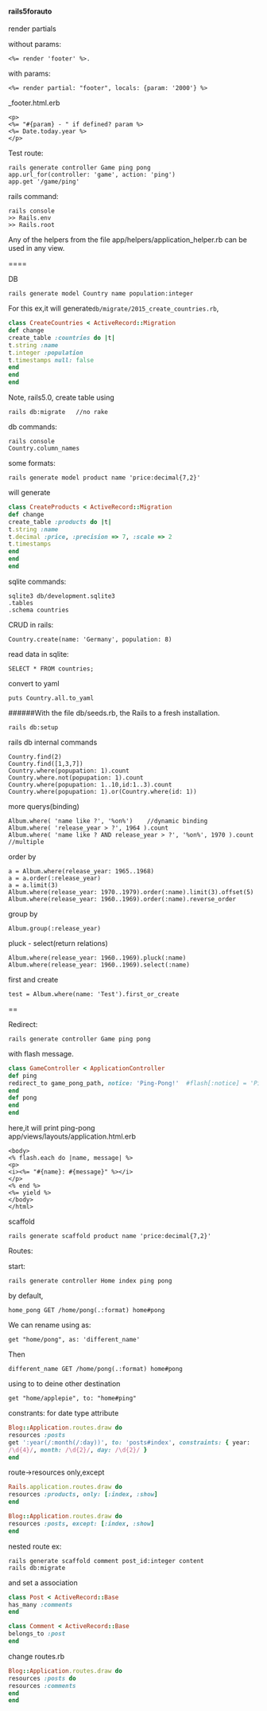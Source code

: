 #### rails5forauto

render partials

without params:
```
<%= render 'footer' %>.
```
with params:
```
<%= render partial: "footer", locals: {param: '2000'} %>
```
_footer.html.erb
```
<p>
<%= "#{param} - " if defined? param %>
<%= Date.today.year %>
</p>
```



Test route:
```
rails generate controller Game ping pong
app.url_for(controller: 'game', action: 'ping')
app.get '/game/ping'
```

rails command:
```
rails console
>> Rails.env
>> Rails.root
```

Any of the helpers from the file app/helpers/application_helper.rb can be used in any view.  

====

DB
```
rails generate model Country name population:integer
```
For this ex,it will generate`db/migrate/2015_create_countries.rb`,
```rb
class CreateCountries < ActiveRecord::Migration
def change
create_table :countries do |t|
t.string :name
t.integer :population
t.timestamps null: false
end
end
end
```

Note, rails5.0, create table using
```
rails db:migrate   //no rake
```

db commands:
```
rails console
Country.column_names
```

some formats:
```
rails generate model product name 'price:decimal{7,2}'
```
will generate
```rb
class CreateProducts < ActiveRecord::Migration
def change
create_table :products do |t|
t.string :name
t.decimal :price, :precision => 7, :scale => 2
t.timestamps
end
end
end
```



sqlite commands:
```
sqlite3 db/development.sqlite3
.tables
.schema countries
```

CRUD in rails:
```
Country.create(name: 'Germany', population: 8)
```

read data in sqlite:
```
SELECT * FROM countries;
```

convert to yaml
```
puts Country.all.to_yaml
```

######With the file db/seeds.rb, the Rails to a fresh installation.  
```
rails db:setup
```

rails db internal commands
```
Country.find(2)
Country.find([1,3,7])
Country.where(popupation: 1).count
Country.where.not(popupation: 1).count
Country.where(popupation: 1..10,id:1..3).count
Country.where(popupation: 1).or(Country.where(id: 1))
```
more querys(binding)
```
Album.where( 'name like ?', '%on%')    //dynamic binding
Album.where( 'release_year > ?', 1964 ).count   
Album.where( 'name like ? AND release_year > ?', '%on%', 1970 ).count  //multiple
```

order by
```
a = Album.where(release_year: 1965..1968)
a = a.order(:release_year)
a = a.limit(3)
Album.where(release_year: 1970..1979).order(:name).limit(3).offset(5)
Album.where(release_year: 1960..1969).order(:name).reverse_order
```

group by
```
Album.group(:release_year)
```
pluck - select(return relations)
```
Album.where(release_year: 1960..1969).pluck(:name)
Album.where(release_year: 1960..1969).select(:name)
```
first and create
```
test = Album.where(name: 'Test').first_or_create
```

==


Redirect:
```
rails generate controller Game ping pong
```

with flash message.
```rb
class GameController < ApplicationController
def ping
redirect_to game_pong_path, notice: 'Ping-Pong!'  #flash[:notice] = 'Ping-Pong!'  
end
def pong
end
end
```


here,it will print ping-pong  
app/views/layouts/application.html.erb
```
<body>
<% flash.each do |name, message| %>
<p>
<i><%= "#{name}: #{message}" %></i>
</p>
<% end %>
<%= yield %>
</body>
</html>
```

scaffold
```
rails generate scaffold product name 'price:decimal{7,2}'
```






Routes:  

start:
```
rails generate controller Home index ping pong
```

by default,
```
home_pong GET /home/pong(.:format) home#pong
```

We can rename using as:
```
get "home/pong", as: 'different_name'
```
Then
```
different_name GET /home/pong(.:format) home#pong
```
using to to deine other destination
```
get "home/applepie", to: "home#ping"
```



constrants: for date type attribute
```rb
Blog::Application.routes.draw do
resources :posts
get ':year(/:month(/:day))', to: 'posts#index', constraints: { year:
/\d{4}/, month: /\d{2}/, day: /\d{2}/ }
end
```


route->resources only,except
```rb
Rails.application.routes.draw do
resources :products, only: [:index, :show]
end
```


```rb
Blog::Application.routes.draw do
resources :posts, except: [:index, :show]
end
```


nested route ex:
```
rails generate scaffold comment post_id:integer content
rails db:migrate
```

and set a association
```rb
class Post < ActiveRecord::Base
has_many :comments
end
```
```rb
class Comment < ActiveRecord::Base
belongs_to :post
end
```

change routes.rb
```rb
Blog::Application.routes.draw do
resources :posts do
resources :comments
end
end
```


